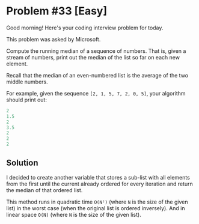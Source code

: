 # Problem #33 [Easy]  

Good morning! Here's your coding interview problem for today.  

This problem was asked by Microsoft.  

Compute the running median of a sequence of numbers. That is, given a stream of numbers, print out the median of the list so far on each new element.  

Recall that the median of an even-numbered list is the average of the two middle numbers.  

For example, given the sequence `[2, 1, 5, 7, 2, 0, 5]`, your algorithm should print out:  

```javascript
2
1.5
2
3.5
2
2
2
```

## Solution

I decided to create another variable that stores a sub-list with all elements from the first until the current already ordered for every iteration and return the median of that ordered list.  

This method runs in quadratic time `O(N²)` (where `N` is the size of the given list) in the worst case (when the original list is ordered inversely). And in linear space `O(N)` (where `N` is the size of the given list).  
